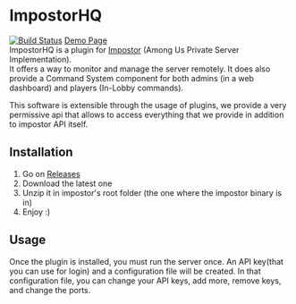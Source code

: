 # ImpostorHQ
[![Build Status](https://dev.azure.com/dimahq/ImpostorHQ/_apis/build/status/dimaguy.ImpostorHQ?branchName=main)](https://dev.azure.com/dimahq/ImpostorHQ/_build/latest?definitionId=1&branchName=main) [Demo Page](https://dimaguy.github.io/ImpostorHQ/)  
ImpostorHQ is a plugin for [Impostor](https://github.com/Impostor/Impostor) (Among Us Private Server Implementation).  
It offers a way to monitor and manage the server remotely. It does also provide a Command System component for both admins (in a web dashboard) and players (In-Lobby commands).  

This software is extensible through the usage of plugins, we provide a very permissive api that allows to access everything that we provide in addition to impostor API itself.

## Installation
1. Go on [Releases](https://github.com/dimaguy/ImpostorHQ/releases)
2. Download the latest one
3. Unzip it in impostor's root folder (the one where the impostor binary is in)
4. Enjoy :)

## Usage
Once the plugin is installed, you must run the server once. An API key(that you can use for login) and a configuration file will be created. In that configuration file, you can change your API keys, add more, remove keys, and change the ports.
